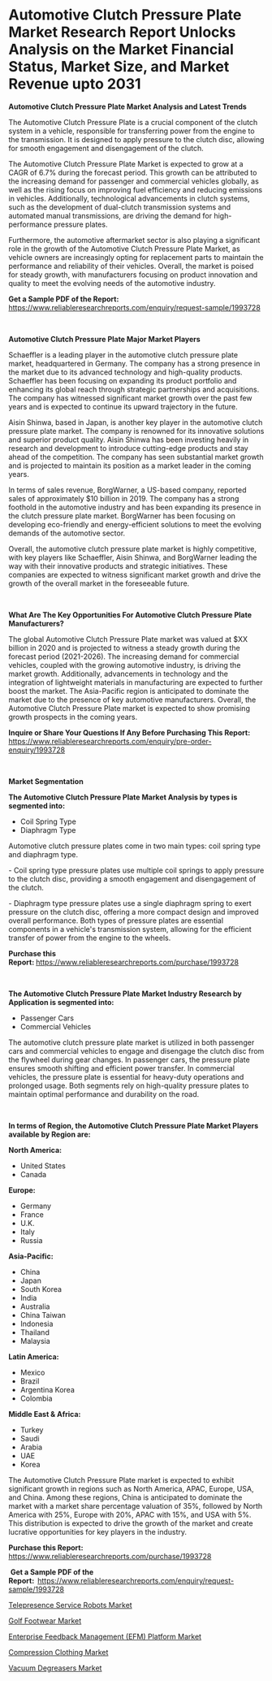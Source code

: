 <p><h1>Automotive Clutch Pressure Plate Market Research Report Unlocks Analysis on the Market Financial Status, Market Size, and Market Revenue upto 2031</h1></p><p><strong>Automotive Clutch Pressure Plate Market Analysis and Latest Trends</strong></p>
<p><p>The Automotive Clutch Pressure Plate is a crucial component of the clutch system in a vehicle, responsible for transferring power from the engine to the transmission. It is designed to apply pressure to the clutch disc, allowing for smooth engagement and disengagement of the clutch.</p><p>The Automotive Clutch Pressure Plate Market is expected to grow at a CAGR of 6.7% during the forecast period. This growth can be attributed to the increasing demand for passenger and commercial vehicles globally, as well as the rising focus on improving fuel efficiency and reducing emissions in vehicles. Additionally, technological advancements in clutch systems, such as the development of dual-clutch transmission systems and automated manual transmissions, are driving the demand for high-performance pressure plates.</p><p>Furthermore, the automotive aftermarket sector is also playing a significant role in the growth of the Automotive Clutch Pressure Plate Market, as vehicle owners are increasingly opting for replacement parts to maintain the performance and reliability of their vehicles. Overall, the market is poised for steady growth, with manufacturers focusing on product innovation and quality to meet the evolving needs of the automotive industry.</p></p>
<p><strong>Get a Sample PDF of the Report:&nbsp;</strong> <a href="https://www.reliableresearchreports.com/enquiry/request-sample/1993728">https://www.reliableresearchreports.com/enquiry/request-sample/1993728</a></p>
<p>&nbsp;</p>
<p><strong>Automotive Clutch Pressure Plate Major Market Players</strong></p>
<p><p>Schaeffler is a leading player in the automotive clutch pressure plate market, headquartered in Germany. The company has a strong presence in the market due to its advanced technology and high-quality products. Schaeffler has been focusing on expanding its product portfolio and enhancing its global reach through strategic partnerships and acquisitions. The company has witnessed significant market growth over the past few years and is expected to continue its upward trajectory in the future.</p><p>Aisin Shinwa, based in Japan, is another key player in the automotive clutch pressure plate market. The company is renowned for its innovative solutions and superior product quality. Aisin Shinwa has been investing heavily in research and development to introduce cutting-edge products and stay ahead of the competition. The company has seen substantial market growth and is projected to maintain its position as a market leader in the coming years.</p><p>In terms of sales revenue, BorgWarner, a US-based company, reported sales of approximately $10 billion in 2019. The company has a strong foothold in the automotive industry and has been expanding its presence in the clutch pressure plate market. BorgWarner has been focusing on developing eco-friendly and energy-efficient solutions to meet the evolving demands of the automotive sector.</p><p>Overall, the automotive clutch pressure plate market is highly competitive, with key players like Schaeffler, Aisin Shinwa, and BorgWarner leading the way with their innovative products and strategic initiatives. These companies are expected to witness significant market growth and drive the growth of the overall market in the foreseeable future.</p></p>
<p>&nbsp;</p>
<p><strong>What Are The Key Opportunities For Automotive Clutch Pressure Plate Manufacturers?</strong></p>
<p><p>The global Automotive Clutch Pressure Plate market was valued at $XX billion in 2020 and is projected to witness a steady growth during the forecast period (2021-2026). The increasing demand for commercial vehicles, coupled with the growing automotive industry, is driving the market growth. Additionally, advancements in technology and the integration of lightweight materials in manufacturing are expected to further boost the market. The Asia-Pacific region is anticipated to dominate the market due to the presence of key automotive manufacturers. Overall, the Automotive Clutch Pressure Plate market is expected to show promising growth prospects in the coming years.</p></p>
<p><strong>Inquire or Share Your Questions If Any Before Purchasing This Report:</strong> <a href="https://www.reliableresearchreports.com/enquiry/pre-order-enquiry/1993728">https://www.reliableresearchreports.com/enquiry/pre-order-enquiry/1993728</a></p>
<p>&nbsp;</p>
<p><strong>Market Segmentation</strong></p>
<p><strong>The Automotive Clutch Pressure Plate Market Analysis by types is segmented into:</strong></p>
<p><ul><li>Coil Spring Type</li><li>Diaphragm Type</li></ul></p>
<p><p>Automotive clutch pressure plates come in two main types: coil spring type and diaphragm type.  </p><p>- Coil spring type pressure plates use multiple coil springs to apply pressure to the clutch disc, providing a smooth engagement and disengagement of the clutch.  </p><p>- Diaphragm type pressure plates use a single diaphragm spring to exert pressure on the clutch disc, offering a more compact design and improved overall performance. Both types of pressure plates are essential components in a vehicle's transmission system, allowing for the efficient transfer of power from the engine to the wheels.</p></p>
<p><strong>Purchase this Report:&nbsp;</strong><a href="https://www.reliableresearchreports.com/purchase/1993728">https://www.reliableresearchreports.com/purchase/1993728</a></p>
<p>&nbsp;</p>
<p><strong>The Automotive Clutch Pressure Plate Market Industry Research by Application is segmented into:</strong></p>
<p><ul><li>Passenger Cars</li><li>Commercial Vehicles</li></ul></p>
<p><p>The automotive clutch pressure plate market is utilized in both passenger cars and commercial vehicles to engage and disengage the clutch disc from the flywheel during gear changes. In passenger cars, the pressure plate ensures smooth shifting and efficient power transfer. In commercial vehicles, the pressure plate is essential for heavy-duty operations and prolonged usage. Both segments rely on high-quality pressure plates to maintain optimal performance and durability on the road.</p></p>
<p>&nbsp;</p>
<p><strong>In terms of Region, the Automotive Clutch Pressure Plate Market Players available by Region are:</strong></p>
<p>
    <p> <strong> North America: </strong>
        <ul>
            <li>United States</li>
            <li>Canada</li>
        </ul>
        </p> 
    <p> <strong> Europe: </strong>
        <ul>
            <li>Germany</li>
            <li>France</li>
            <li>U.K.</li>
            <li>Italy</li>
            <li>Russia</li>
        </ul>
        </p> 
    <p> <strong> Asia-Pacific: </strong>
        <ul>
            <li>China</li>
            <li>Japan</li>
            <li>South Korea</li>
            <li>India</li>
            <li>Australia</li>
            <li>China Taiwan</li>
            <li>Indonesia</li>
            <li>Thailand</li>
            <li>Malaysia</li>
        </ul>
        </p> 
    <p> <strong> Latin America: </strong>
        <ul>
            <li>Mexico</li>
            <li>Brazil</li>
            <li>Argentina Korea</li>
            <li>Colombia</li>
        </ul>
        </p> 
    <p> <strong> Middle East & Africa: </strong>
        <ul>
            <li>Turkey</li>
            <li>Saudi</li>
            <li>Arabia</li>
            <li>UAE</li>
            <li>Korea</li>
        </ul>
    </p>
    </p>
<p><p>The Automotive Clutch Pressure Plate market is expected to exhibit significant growth in regions such as North America, APAC, Europe, USA, and China. Among these regions, China is anticipated to dominate the market with a market share percentage valuation of 35%, followed by North America with 25%, Europe with 20%, APAC with 15%, and USA with 5%. This distribution is expected to drive the growth of the market and create lucrative opportunities for key players in the industry.</p></p>
<p><strong>Purchase this Report: </strong><a href="https://www.reliableresearchreports.com/purchase/1993728">https://www.reliableresearchreports.com/purchase/1993728</a></p>
<p>&nbsp;<strong>Get a Sample PDF of the Report:&nbsp;&nbsp;</strong><a href="https://www.reliableresearchreports.com/enquiry/request-sample/1993728">https://www.reliableresearchreports.com/enquiry/request-sample/1993728</a></p>
<p><strong></strong></p>
<p><p><a href="https://acidic-farm-354.notion.site/Telepresence-Service-Robots-Market-Size-and-Examines-its-Market-Scope-with-a-Primary-Focus-on-Grow-2814733f3bf34da1bb7605ffcc80b7fe">Telepresence Service Robots Market</a></p><p><a href="https://view.publitas.com/reportprime-1/golf-footwear-market-centers-on-aspects-such-as-market-growth-market-share-market-opportunity-and-projected-forecasts-spanning-from-2024-to-2031/">Golf Footwear Market</a></p><p><a href="https://glittery-fuchsia-86a.notion.site/Enterprise-Feedback-Management-EFM-Platform-Market-Size-and-Examines-its-Market-Scope-with-a-Pri-a52375db34924b749fa49a73ca98c15f">Enterprise Feedback Management (EFM) Platform Market</a></p><p><a href="https://view.publitas.com/reportprime-1/compression-clothing-market-size-growth-outlook-from-2024-to-2031-projecting-at-markets-trends-analysis-by-application-regional-outlook-and-revenue/">Compression Clothing Market</a></p><p><a href="https://acidic-farm-354.notion.site/Vacuum-Degreasers-Market-Size-Growth-and-Forecast-from-2024-2031-173c3fcf4f144c2f97d8cad40e3118be">Vacuum Degreasers Market</a></p></p>